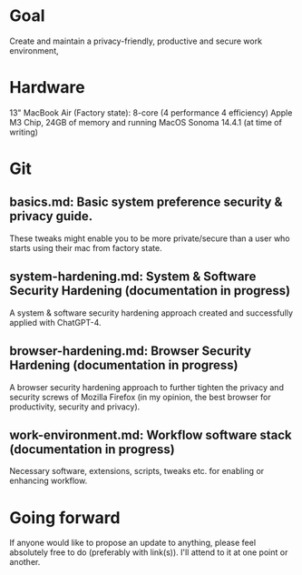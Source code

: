 # Goal
Create and maintain a privacy-friendly, productive and secure work environment,  

# Hardware
13" MacBook Air (Factory state): 8-core (4 performance 4 efficiency) Apple M3 Chip, 24GB of memory and running MacOS Sonoma 14.4.1 (at time of writing)

# Git

## basics.md: Basic system preference security & privacy guide.

These tweaks might enable you to be more private/secure than a user who starts using their mac from factory state.

## system-hardening.md: System & Software Security Hardening (documentation in progress)

A system & software security hardening approach created and successfully applied with ChatGPT-4. 

## browser-hardening.md: Browser Security Hardening (documentation in progress)

A browser security hardening approach to further tighten the privacy and security screws of Mozilla Firefox (in my opinion, the best browser for productivity, security and privacy).

## work-environment.md: Workflow software stack (documentation in progress)

Necessary software, extensions, scripts, tweaks etc. for enabling or enhancing workflow.

# Going forward

If anyone would like to propose an update to anything, please feel absolutely free to do (preferably with link(s)). I'll attend to it at one point or another.
